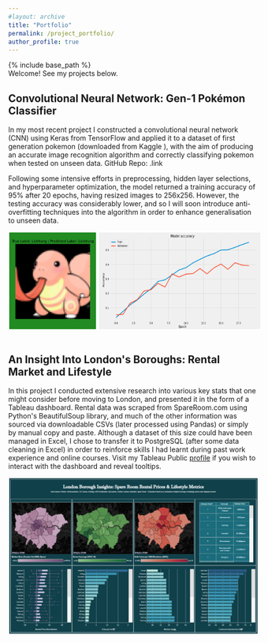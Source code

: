 ```yaml
---
#layout: archive
title: "Portfolio"
permalink: /project_portfolio/
author_profile: true
---
```


{% include base_path %}
<br>
Welcome! See my projects below. <!-- or contributions or competitions -->

<h2> Convolutional Neural Network: Gen-1 Pokémon Classifier </h2>

In my most recent project I constructed a convolutional neural network (CNN) using Keras from TensorFlow and applied it to a dataset of first generation pokemon (downloaded from Kaggle <!-- add link here -->), with the aim of producing an accurate image recognition algorithm and correctly classifying pokemon when tested on unseen data. GitHub Repo: .link

Following some intensive efforts in preprocessing, hidden layer selections, and hyperparameter optimization, the model returned a training accuracy of 95% after 20 epochs, having resized images to 256x256. However, the testing accuracy was considerably lower, and so I will soon introduce anti-overfitting techniques into the algorithm in order to enhance generalisation to unseen data.

<div style="display: flex;">
  <img src="/images/Lickitung.png" alt="Image 2" style="width: 35%; border: 2px solid white; margin-right: 2px;">
  <img src="/images/Accuracy_Epoch.png" alt="Image 1" style="width: 65%; border: 2px solid white;">
</div>

<!-- Need to professionalize images, nice font, white text, clean boundaries -->

<br>

<h2> An Insight Into London's Boroughs: Rental Market and Lifestyle </h2>

In this project I conducted extensive research into various key stats that one might consider before moving to London, and presented it in the form of a Tableau dashboard. Rental data was scraped from SpareRoom.com using Python's BeautifulSoup library, and much of the other information was sourced via downloadable CSVs (later processed using Pandas) or simply by manual copy and paste. Although a dataset of this size could have been managed in Excel, I chose to transfer it to PostgreSQL (after some data cleaning in Excel) in order to reinforce skills I had learnt during past work experience and online courses. Visit my Tableau Public [profile](https://public.tableau.com/app/profile/ross.edwards/vizzes) if you wish to interact with the dashboard and reveal tooltips.

<div style="display: flex;">
  <img src="/images/London_Dashboard.png" alt="Image 1" style="width: 100%; border: 2px solid white;">
</div>

<br>


<!--


<h2> Data Engineering Project </h2>

SQL / Python / Hadoop / Spark / AWS / Azure - Project to display competence in data engineering

![image](rzedward.github.io/images/500x300.png)

<br>

<h2> Project 4: Logistic Regression </h2>

Using built-in vs custom built logistic regression to identify neural tube defects. We are taking quantifiable features of the neural tubes rather than images here.

![image](rzedward.github.io/images/500x300.png)

<br>

<h2> Project 5: Time Series Forecasting </h2>

Let's build a time series forecast.

![image](rzedward.github.io/images/500x300.png)

<br>

Ideas:

* Cobblestone Research Project
* Kaggle competitions
* Hackathon
* Excel Competition
* Open Source Contribution
* Teaching (YouTube?)

-->